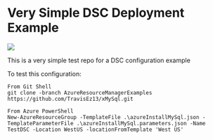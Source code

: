 # Very Simple DSC Deployment Example

<a href="https://portal.azure.com/#create/Microsoft.Template/uri/https%3A%2F%2Fraw.githubusercontent.com%2FTravisEz13%2FxMySql%2FAzureResourceManagerExamples%2FExamples%2FAzure%2FazureInstallMySql.json">
<img src="http://azuredeploy.net/deploybutton.png" />
</a>

This is a very simple test repo for a DSC configuration example

To test this configuration:

    From Git Shell
    git clone -branch AzureResourceManagerExamples https://github.com/TravisEz13/xMySql.git
    
    From Azure PowerShell
    New-AzureResourceGroup -TemplateFile .\azureInstallMySql.json -TemplateParameterFile .\azureInstallMySql.parameters.json -Name TestDSC -Location WestUS -locationFromTemplate 'West US'